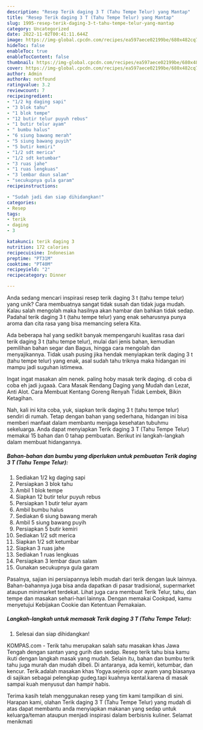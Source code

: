 ```yaml
---
description: "Resep Terik daging 3 T (Tahu Tempe Telur) yang Mantap"
title: "Resep Terik daging 3 T (Tahu Tempe Telur) yang Mantap"
slug: 1995-resep-terik-daging-3-t-tahu-tempe-telur-yang-mantap
category: Uncategorized
date: 2022-11-02T00:41:11.644Z
image: https://img-global.cpcdn.com/recipes/ea597aece02199be/680x482cq70/terik-daging-3-t-tahu-tempe-telur-foto-resep-utama.jpg
hideToc: false
enableToc: true
enableTocContent: false
thumbnail: https://img-global.cpcdn.com/recipes/ea597aece02199be/680x482cq70/terik-daging-3-t-tahu-tempe-telur-foto-resep-utama.jpg
cover: https://img-global.cpcdn.com/recipes/ea597aece02199be/680x482cq70/terik-daging-3-t-tahu-tempe-telur-foto-resep-utama.jpg
author: Admin
authorAv: notfound
ratingvalue: 3.2
reviewcount: 7
recipeingredient:
- "1/2 kg daging sapi"
- "3 blok tahu"
- "1 blok tempe"
- "12 butir telur puyuh rebus"
- "1 butir telur ayam"
- " bumbu halus"
- "6 siung bawang merah"
- "5 siung bawang puyih"
- "5 butir kemiri"
- "1/2 sdt merica"
- "1/2 sdt ketumbar"
- "3 ruas jahe"
- "1 ruas lengkuas"
- "3 lembar daun salam"
- "secukupnya gula garam"
recipeinstructions:

- "Sudah jadi dan siap dihidangkan!"
categories:
- Resep
tags:
- terik
- daging
- 3

katakunci: terik daging 3 
nutrition: 172 calories
recipecuisine: Indonesian
preptime: "PT31M"
cooktime: "PT40M"
recipeyield: "2"
recipecategory: Dinner

---
```





Anda sedang mencari inspirasi resep terik daging 3 t (tahu tempe telur) yang unik? Cara membuatnya sangat tidak susah dan tidak juga mudah. Kalau salah mengolah maka hasilnya akan hambar dan bahkan tidak sedap. Padahal terik daging 3 t (tahu tempe telur) yang enak seharusnya punya aroma dan cita rasa yang bisa memancing selera Kita.





Ada beberapa hal yang sedikit banyak mempengaruhi kualitas rasa dari terik daging 3 t (tahu tempe telur), mulai dari jenis bahan, kemudian pemilihan bahan segar dan Bagus, hingga cara mengolah dan menyajikannya. Tidak usah pusing jika hendak menyiapkan terik daging 3 t (tahu tempe telur) yang enak,      asal sudah tahu triknya maka hidangan ini mampu jadi suguhan istimewa.














Ingat ingat masakan alm nenek. paling hoby masak terik daging. di coba di coba eh jadi jugaaà. Cara Masak Rendang Daging yang Mudah dan Lezat, Anti Alot. Cara Membuat Kentang Goreng Renyah Tidak Lembek, Bikin Ketagihan.






Nah, kali ini kita coba, yuk, siapkan terik daging 3 t (tahu tempe telur) sendiri di rumah. Tetap dengan bahan yang sederhana, hidangan ini bisa memberi manfaat dalam membantu menjaga kesehatan tubuhmu sekeluarga. Anda dapat menyiapkan Terik daging 3 T (Tahu Tempe Telur) memakai 15 bahan dan 0 tahap pembuatan. Berikut ini langkah-langkah dalam membuat hidangannya.

<!--inarticleads1-->

##### Bahan-bahan dan bumbu yang diperlukan untuk pembuatan Terik daging 3 T (Tahu Tempe Telur):

1. Sediakan 1/2 kg daging sapi
1. Persiapkan 3 blok tahu
1. Ambil 1 blok tempe
1. Siapkan 12 butir telur puyuh rebus
1. Persiapkan 1 butir telur ayam
1. Ambil  bumbu halus
1. Sediakan 6 siung bawang merah
1. Ambil 5 siung bawang puyih
1. Persiapkan 5 butir kemiri
1. Sediakan 1/2 sdt merica
1. Siapkan 1/2 sdt ketumbar
1. Siapkan 3 ruas jahe
1. Sediakan 1 ruas lengkuas
1. Persiapkan 3 lembar daun salam
1. Gunakan secukupnya gula garam


Pasalnya, sajian ini persiapannya lebih mudah dari terik dengan lauk lainnya. Bahan-bahannya juga bisa anda dapatkan di pasar tradisional, supermarket ataupun minimarket terdekat. Lihat juga cara membuat Terik Telur, tahu, dan tempe dan masakan sehari-hari lainnya. Dengan memakai Cookpad, kamu menyetujui Kebijakan Cookie dan Ketentuan Pemakaian. 

<!--inarticleads2-->

##### Langkah-langkah untuk memasak Terik daging 3 T (Tahu Tempe Telur):


1. Selesai dan siap dihidangkan!

KOMPAS.com - Terik tahu merupakan salah satu masakan khas Jawa Tengah dengan santan yang gurih dan sedap. Resep terik tahu bisa kamu ikuti dengan langkah masak yang mudah. Selain itu, bahan dan bumbu terik tahu juga murah dan mudah dibeli. Di antaranya, ada kemiri, ketumbar, dan kencur. Terik.adalah masakan khas Yogya.sejenis opor ayam yang biasanya di sajikan sebagai pelengkap gudeg.tapi kuahnya kental.karena di masak sampai kuah menyusut dan hampir habis. 

Terima kasih telah menggunakan resep yang tim kami tampilkan di sini. Harapan kami, olahan Terik daging 3 T (Tahu Tempe Telur) yang mudah di atas dapat membantu anda menyiapkan makanan yang sedap untuk keluarga/teman ataupun menjadi inspirasi dalam berbisnis kuliner. Selamat menikmati
